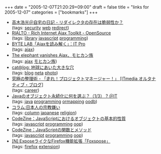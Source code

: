 +++
date = "2005-12-07T21:20:29+09:00"
draft = false
title = "links for 2005-12-07"
categories = ["bookmarks"]
+++

<ul>
	<li>
		<div><a href="http://takagi-hiromitsu.jp/diary/20051205.html#p01">高木浩光＠自宅の日記 - リダイレクタの存在は脆弱性か？</a></div>
		<div>(tags: <a href="http://del.icio.us/nobu666/security">security</a> <a href="http://del.icio.us/nobu666/web">web</a> <a href="http://del.icio.us/nobu666/redirect">redirect</a>)</div>
	</li>
	<li>
		<div><a href="http://rialto.application-servers.com/">RIALTO - Rich Internet Ajax Toolkit - OpenSource</a></div>
		<div>(tags: <a href="http://del.icio.us/nobu666/library">library</a> <a href="http://del.icio.us/nobu666/javascript">javascript</a> <a href="http://del.icio.us/nobu666/programming">programming</a>)</div>
	</li>
	<li>
		<div><a href="http://itpro.nikkeibp.co.jp/article/COLUMN/20051128/225239/">BYTE LAB「Ajaxを読み解く」：IT Pro</a></div>
		<div>(tags: <a href="http://del.icio.us/nobu666/ajax">ajax</a>)</div>
	</li>
	<li>
		<div><a href="http://oubakiou.blog8.fc2.com/blog-entry-73.html">The elephant vanishes Ajax、モヒカン族</a></div>
		<div>(tags: <a href="http://del.icio.us/nobu666/ajax">ajax</a> <a href="http://del.icio.us/nobu666/モヒカン族">モヒカン族</a>)</div>
	</li>
	<li>
		<div><a href="http://catalog.typepad.jp/catalog/2005/12/post_387d.html">cat@log: 地球にあいた大きな穴</a></div>
		<div>(tags: <a href="http://del.icio.us/nobu666/blog">blog</a> <a href="http://del.icio.us/nobu666/neta">neta</a> <a href="http://del.icio.us/nobu666/photo">photo</a>)</div>
	</li>
	<li>
		<div><a href="http://blogs.itmedia.co.jp/tooki/2005/12/post_e11d.html">究極の整理術 - 「走れ！プロジェクトマネージャー！」 [ITmedia オルタナティブ・ブログ]</a></div>
		<div>(tags: <a href="http://del.icio.us/nobu666/career">career</a>)</div>
	</li>
	<li>
		<div><a href="http://www.atmarkit.co.jp/fdb/rensai/javapersis01/javapersis01_1.html">Javaのオブジェクト永続化に何を選ぶ？（1/3） ? ＠IT</a></div>
		<div>(tags: <a href="http://del.icio.us/nobu666/java">java</a> <a href="http://del.icio.us/nobu666/programming">programming</a> <a href="http://del.icio.us/nobu666/ormapping">ormapping</a> <a href="http://del.icio.us/nobu666/oodb">oodb</a>)</div>
	</li>
	<li>
		<div><a href="http://iwatam-server.dyndns.org/column/47/index.html">コラム:日本人の宗教嫌い</a></div>
		<div>(tags: <a href="http://del.icio.us/nobu666/column">column</a> <a href="http://del.icio.us/nobu666/japanese">japanese</a> <a href="http://del.icio.us/nobu666/religion">religion</a>)</div>
	</li>
	<li>
		<div><a href="http://codezine.jp/a/article.aspx?aid=220">CodeZine：JavaScriptにおけるオブジェクトの基本的性質</a></div>
		<div>(tags: <a href="http://del.icio.us/nobu666/javascript">javascript</a> <a href="http://del.icio.us/nobu666/programming">programming</a> <a href="http://del.icio.us/nobu666/oop">oop</a>)</div>
	</li>
	<li>
		<div><a href="http://codezine.jp/a/article.aspx?aid=221">CodeZine：JavaScriptの関数とメソッド</a></div>
		<div>(tags: <a href="http://del.icio.us/nobu666/javascript">javascript</a> <a href="http://del.icio.us/nobu666/programming">programming</a> <a href="http://del.icio.us/nobu666/oop">oop</a>)</div>
	</li>
	<li>
		<div><a href="http://netafull.net/archives/011577.html">[N] ExposeライクなFirefox機能拡張「Foxspose」</a></div>
		<div>(tags: <a href="http://del.icio.us/nobu666/firefox">firefox</a> <a href="http://del.icio.us/nobu666/extension">extension</a>)</div>
	</li>
</ul>
